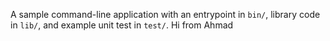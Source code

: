 A sample command-line application with an entrypoint in `bin/`, library code
in `lib/`, and example unit test in `test/`.
Hi from Ahmad
